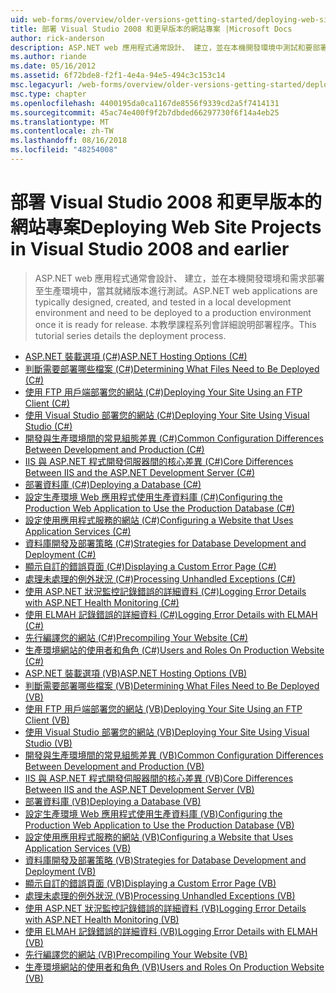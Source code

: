 ```yaml
---
uid: web-forms/overview/older-versions-getting-started/deploying-web-site-projects/index
title: 部署 Visual Studio 2008 和更早版本的網站專案 |Microsoft Docs
author: rick-anderson
description: ASP.NET web 應用程式通常設計、 建立，並在本機開發環境中測試和要部署到生產環境 o...
ms.author: riande
ms.date: 05/16/2012
ms.assetid: 6f72bde8-f2f1-4e4a-94e5-494c3c153c14
msc.legacyurl: /web-forms/overview/older-versions-getting-started/deploying-web-site-projects
msc.type: chapter
ms.openlocfilehash: 4400195da0ca1167de8556f9339cd2a5f7414131
ms.sourcegitcommit: 45ac74e400f9f2b7dbded66297730f6f14a4eb25
ms.translationtype: MT
ms.contentlocale: zh-TW
ms.lasthandoff: 08/16/2018
ms.locfileid: "48254008"
---
```

<a name="deploying-web-site-projects-in-visual-studio-2008-and-earlier"></a><span data-ttu-id="cef74-103">部署 Visual Studio 2008 和更早版本的網站專案</span><span class="sxs-lookup"><span data-stu-id="cef74-103">Deploying Web Site Projects in Visual Studio 2008 and earlier</span></span>
====================
> <span data-ttu-id="cef74-104">ASP.NET web 應用程式通常會設計、 建立，並在本機開發環境和需求部署至生產環境中，當其就緒版本進行測試。</span><span class="sxs-lookup"><span data-stu-id="cef74-104">ASP.NET web applications are typically designed, created, and tested in a local development environment and need to be deployed to a production environment once it is ready for release.</span></span> <span data-ttu-id="cef74-105">本教學課程系列會詳細說明部署程序。</span><span class="sxs-lookup"><span data-stu-id="cef74-105">This tutorial series details the deployment process.</span></span>


- [<span data-ttu-id="cef74-106">ASP.NET 裝載選項 (C#)</span><span class="sxs-lookup"><span data-stu-id="cef74-106">ASP.NET Hosting Options (C#)</span></span>](asp-net-hosting-options-cs.md)
- [<span data-ttu-id="cef74-107">判斷需要部署哪些檔案 (C#)</span><span class="sxs-lookup"><span data-stu-id="cef74-107">Determining What Files Need to Be Deployed (C#)</span></span>](determining-what-files-need-to-be-deployed-cs.md)
- [<span data-ttu-id="cef74-108">使用 FTP 用戶端部署您的網站 (C#)</span><span class="sxs-lookup"><span data-stu-id="cef74-108">Deploying Your Site Using an FTP Client (C#)</span></span>](deploying-your-site-using-an-ftp-client-cs.md)
- [<span data-ttu-id="cef74-109">使用 Visual Studio 部署您的網站 (C#)</span><span class="sxs-lookup"><span data-stu-id="cef74-109">Deploying Your Site Using Visual Studio (C#)</span></span>](deploying-your-site-using-visual-studio-cs.md)
- [<span data-ttu-id="cef74-110">開發與生產環境間的常見組態差異 (C#)</span><span class="sxs-lookup"><span data-stu-id="cef74-110">Common Configuration Differences Between Development and Production (C#)</span></span>](common-configuration-differences-between-development-and-production-cs.md)
- [<span data-ttu-id="cef74-111">IIS 與 ASP.NET 程式開發伺服器間的核心差異 (C#)</span><span class="sxs-lookup"><span data-stu-id="cef74-111">Core Differences Between IIS and the ASP.NET Development Server (C#)</span></span>](core-differences-between-iis-and-the-asp-net-development-server-cs.md)
- [<span data-ttu-id="cef74-112">部署資料庫 (C#)</span><span class="sxs-lookup"><span data-stu-id="cef74-112">Deploying a Database (C#)</span></span>](deploying-a-database-cs.md)
- [<span data-ttu-id="cef74-113">設定生產環境 Web 應用程式使用生產資料庫 (C#)</span><span class="sxs-lookup"><span data-stu-id="cef74-113">Configuring the Production Web Application to Use the Production Database (C#)</span></span>](configuring-the-production-web-application-to-use-the-production-database-cs.md)
- [<span data-ttu-id="cef74-114">設定使用應用程式服務的網站 (C#)</span><span class="sxs-lookup"><span data-stu-id="cef74-114">Configuring a Website that Uses Application Services (C#)</span></span>](configuring-a-website-that-uses-application-services-cs.md)
- [<span data-ttu-id="cef74-115">資料庫開發及部署策略 (C#)</span><span class="sxs-lookup"><span data-stu-id="cef74-115">Strategies for Database Development and Deployment (C#)</span></span>](strategies-for-database-development-and-deployment-cs.md)
- [<span data-ttu-id="cef74-116">顯示自訂的錯誤頁面 (C#)</span><span class="sxs-lookup"><span data-stu-id="cef74-116">Displaying a Custom Error Page (C#)</span></span>](displaying-a-custom-error-page-cs.md)
- [<span data-ttu-id="cef74-117">處理未處理的例外狀況 (C#)</span><span class="sxs-lookup"><span data-stu-id="cef74-117">Processing Unhandled Exceptions (C#)</span></span>](processing-unhandled-exceptions-cs.md)
- [<span data-ttu-id="cef74-118">使用 ASP.NET 狀況監控記錄錯誤的詳細資料 (C#)</span><span class="sxs-lookup"><span data-stu-id="cef74-118">Logging Error Details with ASP.NET Health Monitoring (C#)</span></span>](logging-error-details-with-asp-net-health-monitoring-cs.md)
- [<span data-ttu-id="cef74-119">使用 ELMAH 記錄錯誤的詳細資料 (C#)</span><span class="sxs-lookup"><span data-stu-id="cef74-119">Logging Error Details with ELMAH (C#)</span></span>](logging-error-details-with-elmah-cs.md)
- [<span data-ttu-id="cef74-120">先行編譯您的網站 (C#)</span><span class="sxs-lookup"><span data-stu-id="cef74-120">Precompiling Your Website (C#)</span></span>](precompiling-your-website-cs.md)
- [<span data-ttu-id="cef74-121">生產環境網站的使用者和角色 (C#)</span><span class="sxs-lookup"><span data-stu-id="cef74-121">Users and Roles On Production Website (C#)</span></span>](users-and-roles-on-the-production-website-cs.md)
- [<span data-ttu-id="cef74-122">ASP.NET 裝載選項 (VB)</span><span class="sxs-lookup"><span data-stu-id="cef74-122">ASP.NET Hosting Options (VB)</span></span>](asp-net-hosting-options-vb.md)
- [<span data-ttu-id="cef74-123">判斷需要部署哪些檔案 (VB)</span><span class="sxs-lookup"><span data-stu-id="cef74-123">Determining What Files Need to Be Deployed (VB)</span></span>](determining-what-files-need-to-be-deployed-vb.md)
- [<span data-ttu-id="cef74-124">使用 FTP 用戶端部署您的網站 (VB)</span><span class="sxs-lookup"><span data-stu-id="cef74-124">Deploying Your Site Using an FTP Client (VB)</span></span>](deploying-your-site-using-an-ftp-client-vb.md)
- [<span data-ttu-id="cef74-125">使用 Visual Studio 部署您的網站 (VB)</span><span class="sxs-lookup"><span data-stu-id="cef74-125">Deploying Your Site Using Visual Studio (VB)</span></span>](deploying-your-site-using-visual-studio-vb.md)
- [<span data-ttu-id="cef74-126">開發與生產環境間的常見組態差異 (VB)</span><span class="sxs-lookup"><span data-stu-id="cef74-126">Common Configuration Differences Between Development and Production (VB)</span></span>](common-configuration-differences-between-development-and-production-vb.md)
- [<span data-ttu-id="cef74-127">IIS 與 ASP.NET 程式開發伺服器間的核心差異 (VB)</span><span class="sxs-lookup"><span data-stu-id="cef74-127">Core Differences Between IIS and the ASP.NET Development Server (VB)</span></span>](core-differences-between-iis-and-the-asp-net-development-server-vb.md)
- [<span data-ttu-id="cef74-128">部署資料庫 (VB)</span><span class="sxs-lookup"><span data-stu-id="cef74-128">Deploying a Database (VB)</span></span>](deploying-a-database-vb.md)
- [<span data-ttu-id="cef74-129">設定生產環境 Web 應用程式使用生產資料庫 (VB)</span><span class="sxs-lookup"><span data-stu-id="cef74-129">Configuring the Production Web Application to Use the Production Database (VB)</span></span>](configuring-the-production-web-application-to-use-the-production-database-vb.md)
- [<span data-ttu-id="cef74-130">設定使用應用程式服務的網站 (VB)</span><span class="sxs-lookup"><span data-stu-id="cef74-130">Configuring a Website that Uses Application Services (VB)</span></span>](configuring-a-website-that-uses-application-services-vb.md)
- [<span data-ttu-id="cef74-131">資料庫開發及部署策略 (VB)</span><span class="sxs-lookup"><span data-stu-id="cef74-131">Strategies for Database Development and Deployment (VB)</span></span>](strategies-for-database-development-and-deployment-vb.md)
- [<span data-ttu-id="cef74-132">顯示自訂的錯誤頁面 (VB)</span><span class="sxs-lookup"><span data-stu-id="cef74-132">Displaying a Custom Error Page (VB)</span></span>](displaying-a-custom-error-page-vb.md)
- [<span data-ttu-id="cef74-133">處理未處理的例外狀況 (VB)</span><span class="sxs-lookup"><span data-stu-id="cef74-133">Processing Unhandled Exceptions (VB)</span></span>](processing-unhandled-exceptions-vb.md)
- [<span data-ttu-id="cef74-134">使用 ASP.NET 狀況監控記錄錯誤的詳細資料 (VB)</span><span class="sxs-lookup"><span data-stu-id="cef74-134">Logging Error Details with ASP.NET Health Monitoring (VB)</span></span>](logging-error-details-with-asp-net-health-monitoring-vb.md)
- [<span data-ttu-id="cef74-135">使用 ELMAH 記錄錯誤的詳細資料 (VB)</span><span class="sxs-lookup"><span data-stu-id="cef74-135">Logging Error Details with ELMAH (VB)</span></span>](logging-error-details-with-elmah-vb.md)
- [<span data-ttu-id="cef74-136">先行編譯您的網站 (VB)</span><span class="sxs-lookup"><span data-stu-id="cef74-136">Precompiling Your Website (VB)</span></span>](precompiling-your-website-vb.md)
- [<span data-ttu-id="cef74-137">生產環境網站的使用者和角色 (VB)</span><span class="sxs-lookup"><span data-stu-id="cef74-137">Users and Roles On Production Website (VB)</span></span>](users-and-roles-on-the-production-website-vb.md)
